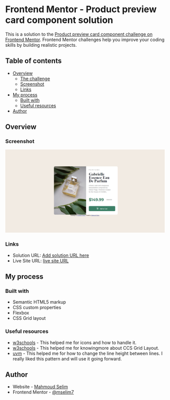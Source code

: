 # Frontend Mentor - Product preview card component solution

This is a solution to the [Product preview card component challenge on Frontend Mentor](https://www.frontendmentor.io/challenges/product-preview-card-component-GO7UmttRfa). Frontend Mentor challenges help you improve your coding skills by building realistic projects.

## Table of contents

- [Overview](#overview)
  - [The challenge](#the-challenge)
  - [Screenshot](#screenshot)
  - [Links](#links)
- [My process](#my-process)
  - [Built with](#built-with)
  - [Useful resources](#useful-resources)
- [Author](#author)

## Overview

### Screenshot

![](/Screenshot.png)

### Links

- Solution URL: [Add solution URL here](https://www.frontendmentor.io/solutions/product-preview-card-component-QEX7elYeLh)
- Live Site URL: [live site URL](https://mselim7.github.io/product-preview-card-component-main/)

## My process

### Built with

- Semantic HTML5 markup
- CSS custom properties
- Flexbox
- CSS Grid layout

### Useful resources

- [w3schools](https://www.w3schools.com/icons/default.asp) - This helped me for icons and how to handle it.
- [w3schools](https://www.w3schools.com/css/css_grid.asp) - This helped me for knowingmore about CCS Grid Layout.
- [uvm](https://www.uvm.edu/~bnelson/computer/css/changethespacingbetweenlines.html#:~:text=Use%20the%20line%2Dheight%20property,of%20vertical%20space%20between%20lines.) - This helped me for how to change the line height between lines. I really liked this pattern and will use it going forward.

## Author

- Website - [Mahmoud Selim](https://www.your-site.com)
- Frontend Mentor - [@mselim7](https://www.frontendmentor.io/profile/mselim7)
